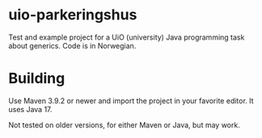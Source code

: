 # uio-parkeringshus
Test and example project for a UiO (university) Java programming task about generics. Code is in Norwegian.

# Building

Use Maven 3.9.2 or newer and import the project in your favorite editor. It uses Java 17.

Not tested on older versions, for either Maven or Java, but may work.
